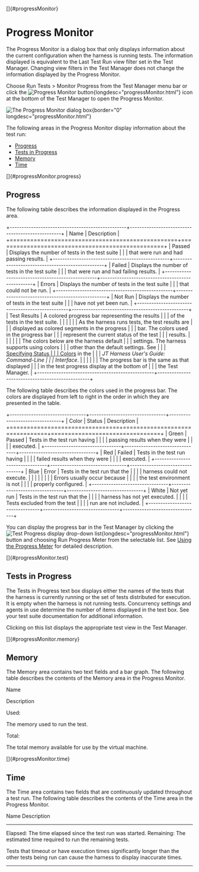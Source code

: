 
[]{#progressMonitor}

# Progress Monitor

The Progress Monitor is a dialog box that only displays information about the current configuration
when the harness is running tests. The information displayed is equivalent to the Last Test Run view
filter set in the Test Manager. Changing view filters in the Test Manager does not change the
information displayed by the Progress Monitor.

Choose Run Tests \> Monitor Progress from the Test Manager menu bar or click the ![Progress Monitor
button](../../images/magnify1.gif){longdesc="progressMonitor.html"} icon at the bottom of the Test
Manager to open the Progress Monitor.

![The Progress Monitor dialog box](../../images/testMonitor.gif){border="0"
longdesc="progressMonitor.html"}

The following areas in the Progress Monitor display information about the test run:

-   [Progress](#progressMonitor.progress)
-   [Tests in Progress](#progressMonitor.test)
-   [Memory](#progressMonitor.memory)
-   [Time](#progressMonitor.time)

[]{#progressMonitor.progress}

## Progress

The following table describes the information displayed in the Progress area.

+-------------------------------------------------+-------------------------------------------------+
| Name                                            | Description                                     |
+=================================================+=================================================+
| Passed                                          | Displays the number of tests in the test suite  |
|                                                 | that were run and had passing results.          |
+-------------------------------------------------+-------------------------------------------------+
| Failed                                          | Displays the number of tests in the test suite  |
|                                                 | that were run and had failing results.          |
+-------------------------------------------------+-------------------------------------------------+
| Errors                                          | Displays the number of tests in the test suite  |
|                                                 | that could not be run.                          |
+-------------------------------------------------+-------------------------------------------------+
| Not Run                                         | Displays the number of tests in the test suite  |
|                                                 | have not yet been run.                          |
+-------------------------------------------------+-------------------------------------------------+
| Test Results                                    | A colored progress bar representing the results |
|                                                 | of the tests in the test suite.                 |
|                                                 |                                                 |
|                                                 | As the harness runs tests, the test results are |
|                                                 | displayed as colored segments in the progress   |
|                                                 | bar. The colors used in the progress bar        |
|                                                 | represent the current status of the test        |
|                                                 | results.                                        |
|                                                 |                                                 |
|                                                 | The colors below are the harness default        |
|                                                 | settings. The harness supports using colors     |
|                                                 | other than the default settings. See            |
|                                                 | [Specifying Status                              |
|                                                 | Colors](../command/settingColors.html) in the   |
|                                                 | *JT Harness User\'s Guide: Command-Line         |
|                                                 | Interface*.                                     |
|                                                 |                                                 |
|                                                 | The progress bar is the same as that displayed  |
|                                                 | in the test progress display at the bottom of   |
|                                                 | the Test Manager.                               |
+-------------------------------------------------+-------------------------------------------------+

The following table describes the colors used in the progress bar. The colors are displayed from
left to right in the order in which they are presented in the table.

+--------------------------------+--------------------------------+--------------------------------+
| Color                          | Status                         | Description                    |
+================================+================================+================================+
| Green                          | Passed                         | Tests in the test run having   |
|                                |                                | passing results when they were |
|                                |                                | executed.                      |
+--------------------------------+--------------------------------+--------------------------------+
| Red                            | Failed                         | Tests in the test run having   |
|                                |                                | failed results when they were  |
|                                |                                | executed.                      |
+--------------------------------+--------------------------------+--------------------------------+
| Blue                           | Error                          | Tests in the test run that the |
|                                |                                | harness could not execute.     |
|                                |                                |                                |
|                                |                                | Errors usually occur because   |
|                                |                                | the test environment is not    |
|                                |                                | properly configured.           |
+--------------------------------+--------------------------------+--------------------------------+
| White                          | Not yet run                    | Tests in the test run that the |
|                                |                                | harness has not yet executed.  |
|                                |                                | Tests excluded from the test   |
|                                |                                | run are not included.          |
+--------------------------------+--------------------------------+--------------------------------+

You can display the progress bar in the Test Manager by clicking the ![Test Progress display
drop-down list](../../images/drop-down.gif){longdesc="progressMonitor.html"} button and choosing Run
Progress Meter from the selectable list. See [Using the Progress Meter](progressMeter.html) for
detailed description.

[]{#progressMonitor.test}

## Tests in Progress

The Tests in Progress text box displays either the names of the tests that the harness is currently
running or the set of tests distributed for execution. It is empty when the harness is not running
tests. Concurrency settings and agents in use determine the number of items displayed in the text
box. See your test suite documentation for additional information.

Clicking on this list displays the appropriate test view in the Test Manager.

[]{#progressMonitor.memory}

## Memory

The Memory area contains two text fields and a bar graph. The following table describes the contents
of the Memory area in the Progress Monitor.

Name

Description

Used:

The memory used to run the test.

Total:

The total memory available for use by the virtual machine.

[]{#progressMonitor.time}

## Time

The Time area contains two fields that are continuously updated throughout a test run. The following
table describes the contents of the Time area in the Progress Monitor.

  Name         Description
  ------------ ---------------------------------------------------------
  Elapsed:     The time elapsed since the test run was started.
  Remaining:   The estimated time required to run the remaining tests.

Tests that timeout or have execution times significantly longer than the other tests being run can
cause the harness to display inaccurate times.

----------------------------------------------------------------------------------------------------



